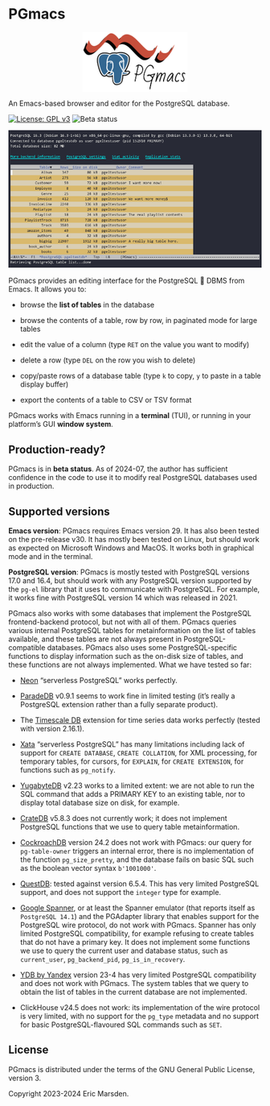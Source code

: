 # PGmacs

<img src="img/PGmacs-logo.svg" 
     alt="PGmacs logo"
     style="width:15em;display:block;margin:auto">

An Emacs-based browser and editor for the PostgreSQL database.

[![License: GPL v3](https://img.shields.io/badge/License-GPL%20v3-blue.svg)](https://www.gnu.org/licenses/old-licenses/gpl-2.0)
![Beta status](https://img.shields.io/badge/status-beta-blue)



![Overview gif](img/edit-value.gif)


PGmacs provides an editing interface for the PostgreSQL 🐘 DBMS from Emacs.
It allows you to:

- browse the **list of tables** in the database

- browse the contents of a table, row by row, in paginated mode for large tables

- edit the value of a column (type `RET` on the value you want to modify)

- delete a row (type `DEL` on the row you wish to delete)

- copy/paste rows of a database table (type `k` to copy, `y` to paste in a table display buffer)

- export the contents of a table to CSV or TSV format

PGmacs works with Emacs running in a **terminal** (TUI), or running in your platform’s GUI **window
system**.


## Production-ready? 

PGmacs is in **beta status**. As of 2024-07, the author has sufficient confidence in the code to use
it to modify real PostgreSQL databases used in production.


## Supported versions

**Emacs version**: PGmacs requires Emacs version 29. It has also been tested on the
pre-release v30. It has mostly been tested on Linux, but should work as expected on Microsoft
Windows and MacOS. It works both in graphical mode and in the terminal.

**PostgreSQL version**: PGmacs is mostly tested with PostgreSQL versions 17.0 and 16.4, but should
work with any PostgreSQL version supported by the `pg-el` library that it uses to communicate with
PostgreSQL. For example, it works fine with PostgreSQL version 14 which was released in 2021.

PGmacs also works with some databases that implement the PostgreSQL frontend-backend protocol, but
not with all of them. PGmacs queries various internal PostgreSQL tables for metainformation on the
list of tables available, and these tables are not always present in PostgreSQL-compatible
databases. PGmacs also uses some PostgreSQL-specific functions to display information such as the
on-disk size of tables, and these functions are not always implemented. What we have tested so far:

- [Neon](https://neon.tech/) “serverless PostgreSQL” works perfectly.

- [ParadeDB](https://www.paradedb.com/) v0.9.1 seems to work fine in limited testing (it’s really a
  PostgreSQL extension rather than a fully separate product).
  
- The [Timescale DB](https://www.timescale.com/) extension for time series data works perfectly
  (tested with version 2.16.1).

- [Xata](https://xata.io/) “serverless PostgreSQL” has many limitations including lack of support
  for `CREATE DATABASE`, `CREATE COLLATION`, for XML processing, for temporary tables, for cursors,
  for `EXPLAIN`, for `CREATE EXTENSION`, for functions such as `pg_notify`.

- [YugabyteDB](https://yugabyte.com/) v2.23 works to a limited extent: we are not able to run the
  SQL command that adds a PRIMARY KEY to an existing table, nor to display total database size on
  disk, for example.
  
- [CrateDB](https://crate.io/) v5.8.3 does not currently work; it does not implement PostgreSQL
  functions that we use to query table metainformation.

- [CockroachDB](https://github.com/cockroachdb/cockroach) version 24.2 does not work with PGmacs:
  our query for `pg-table-owner` triggers an internal error, there is no implementation of the
  function `pg_size_pretty`, and the database fails on basic SQL such as the boolean vector syntax
  `b'1001000'`.

- [QuestDB](https://questdb.io/): tested against version 6.5.4. This has very limited PostgreSQL
  support, and does not support the `integer` type for example.

- [Google Spanner](https://cloud.google.com/spanner), or at least the Spanner emulator (that reports
  itself as `PostgreSQL 14.1`) and the PGAdapter library that enables support for the PostgreSQL
  wire protocol, do not work with PGmacs. Spanner has only limited PostgreSQL compatibility, for
  example refusing to create tables that do not have a primary key. It does not implement some
  functions we use to query the current user and database status, such as `current_user`,
  `pg_backend_pid`, `pg_is_in_recovery`.

- [YDB by Yandex](https://ydb.tech/docs/en/postgresql/docker-connect) version 23-4 has very limited
  PostgreSQL compatibility and does not work with PGmacs. The system tables that we query to obtain
  the list of tables in the current database are not implemented.

- ClickHouse v24.5 does not work: its implementation of the wire protocol is very limited, with no
  support for the `pg_type` metadata and no support for basic PostgreSQL-flavoured SQL commands such
  as `SET`.


## License

PGmacs is distributed under the terms of the GNU General Public License, version 3.

Copyright 2023-2024 Eric Marsden.

